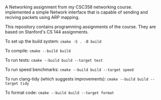 A Networking assignment from my CSC358 networking course. implemented a simple Network interface that is capable of sending and reciving packets using ARP mapping.











This repository contains programming assignments of the course. They are based on Stanford's CS 144 assignments.

To set up the build system: `cmake -S . -B build`

To compile: `cmake --build build`

To run tests: `cmake --build build --target test`

To run speed benchmarks: `cmake --build build --target speed`

To run clang-tidy (which suggests improvements): `cmake --build build --target tidy`

To format code: `cmake --build build --target format`
